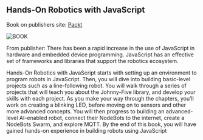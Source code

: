 ## Hands-On Robotics with JavaScript

Book on publishers site: [Packt](https://www.packtpub.com/hardware-and-creative/hands-robotics-javascript)

![BOOK](https://www.packtpub.com/sites/default/files/B11052.png)

From publisher: There has been a rapid increase in the use of JavaScript in hardware and embedded device programming. JavaScript has an effective set of frameworks and libraries that support the robotics ecosystem.

Hands-On Robotics with JavaScript starts with setting up an environment to program robots in JavaScript. Then, you will dive into building basic-level projects such as a line-following robot. You will walk through a series of projects that will teach you about the Johnny-Five library, and develop your skills with each project. As you make your way through the chapters, you’ll work on creating a blinking LED, before moving on to sensors and other more advanced concepts. You will then progress to building an advanced-level AI-enabled robot, connect their NodeBots to the internet, create a NodeBots Swarm, and explore MQTT.
By the end of this book, you will have gained hands-on experience in building robots using JavaScript
